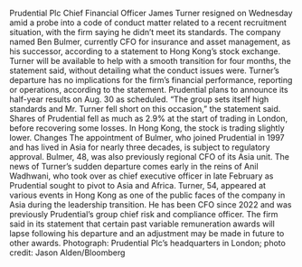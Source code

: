 Prudential Plc Chief Financial Officer James Turner resigned on Wednesday amid a probe into a code of conduct matter related to a recent recruitment situation, with the firm saying he didn’t meet its standards.
The company named Ben Bulmer, currently CFO for insurance and asset management, as his successor, according to a statement to Hong Kong’s stock exchange. Turner will be available to help with a smooth transition for four months, the statement said, without detailing what the conduct issues were.
Turner’s departure has no implications for the firm’s financial performance, reporting or operations, according to the statement. Prudential plans to announce its half-year results on Aug. 30 as scheduled.
“The group sets itself high standards and Mr. Turner fell short on this occasion,” the statement said.
Shares of Prudential fell as much as 2.9% at the start of trading in London, before recovering some losses. In Hong Kong, the stock is trading slightly lower.
Changes
The appointment of Bulmer, who joined Prudential in 1997 and has lived in Asia for nearly three decades, is subject to regulatory approval. Bulmer, 48, was also previously regional CFO of its Asia unit.
The news of Turner’s sudden departure comes early in the reins of Anil Wadhwani, who took over as chief executive officer in late February as Prudential sought to pivot to Asia and Africa.
Turner, 54, appeared at various events in Hong Kong as one of the public faces of the company in Asia during the leadership transition. He has been CFO since 2022 and was previously Prudential’s group chief risk and compliance officer. The firm said in its statement that certain past variable remuneration awards will lapse following his departure and an adjustment may be made in future to other awards.
Photograph: Prudential Plc’s headquarters in London; photo credit: Jason Alden/Bloomberg
